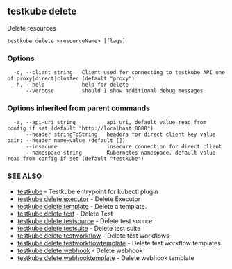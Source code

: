 <head>
  <meta name="docsearch:indexPrefix" content="reference-doc" />
</head>

## testkube delete

Delete resources

```
testkube delete <resourceName> [flags]
```

### Options

```
  -c, --client string   Client used for connecting to testkube API one of proxy|direct|cluster (default "proxy")
  -h, --help            help for delete
      --verbose         should I show additional debug messages
```

### Options inherited from parent commands

```
  -a, --api-uri string          api uri, default value read from config if set (default "http://localhost:8088")
      --header stringToString   headers for direct client key value pair: --header name=value (default [])
      --insecure                insecure connection for direct client
      --namespace string        Kubernetes namespace, default value read from config if set (default "testkube")
```

### SEE ALSO

- [testkube](testkube.md) - Testkube entrypoint for kubectl plugin
- [testkube delete executor](testkube_delete_executor.md) - Delete Executor
- [testkube delete template](testkube_delete_template.md) - Delete a template.
- [testkube delete test](testkube_delete_test.md) - Delete Test
- [testkube delete testsource](testkube_delete_testsource.md) - Delete test source
- [testkube delete testsuite](testkube_delete_testsuite.md) - Delete test suite
- [testkube delete testworkflow](testkube_delete_testworkflow.md) - Delete test workflows
- [testkube delete testworkflowtemplate](testkube_delete_testworkflowtemplate.md) - Delete test workflow templates
- [testkube delete webhook](testkube_delete_webhook.md) - Delete webhook
- [testkube delete webhooktemplate](testkube_delete_webhooktemplate.md) - Delete webhook template
